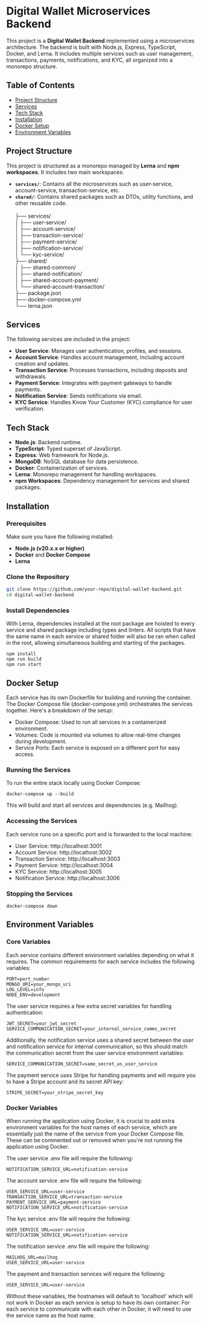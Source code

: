 # Digital Wallet Microservices Backend

This project is a **Digital Wallet Backend** implemented using a microservices architecture. The backend is built with Node.js, Express, TypeScript, Docker, and Lerna. 
It includes multiple services such as user management, transactions, payments, notifications, and KYC, all organized into a monorepo structure.

## Table of Contents

- [Project Structure](#project-structure)
- [Services](#services)
- [Tech Stack](#tech-stack)
- [Installation](#installation)
- [Docker Setup](#docker-setup)
- [Environment Variables](#environment-variables)

## Project Structure

This project is structured as a monorepo managed by **Lerna** and **npm workspaces**. It includes two main workspaces:

- **`services/`**: Contains all the microservices such as user-service, account-service, transaction-service, etc.
- **`shared/`**: Contains shared packages such as DTOs, utility functions, and other reusable code. <br>  <br>
├── services/ <br>
│   ├── user-service/ <br>
│   ├── account-service/ <br>
│   ├── transaction-service/ <br>
│   ├── payment-service/ <br>
│   ├── notification-service/ <br>
│   └── kyc-service/ <br>
├── shared/ <br>
│   ├── shared-common/ <br>
│   ├── shared-notification/ <br>
│   ├── shared-account-payment/ <br>
│   └── shared-account-transaction/ <br>
├── package.json <br>
├── docker-compose.yml <br>
└── lerna.json <br>


## Services

The following services are included in the project:

- **User Service**: Manages user authentication, profiles, and sessions.
- **Account Service**: Handles account management, including account creation and updates.
- **Transaction Service**: Processes transactions, including deposits and withdrawals.
- **Payment Service**: Integrates with payment gateways to handle payments.
- **Notification Service**: Sends notifications via email.
- **KYC Service**: Handles Know Your Customer (KYC) compliance for user verification.

## Tech Stack

- **Node.js**: Backend runtime.
- **TypeScript**: Typed superset of JavaScript.
- **Express**: Web framework for Node.js.
- **MongoDB**: NoSQL database for data persistence.
- **Docker**: Containerization of services.
- **Lerna**: Monorepo management for handling workspaces.
- **npm Workspaces**: Dependency management for services and shared packages.

## Installation

### Prerequisites

Make sure you have the following installed:

- **Node.js (v20.x.x or higher)**
- **Docker** and **Docker Compose**
- **Lerna**

### Clone the Repository
```bash
git clone https://github.com/your-repo/digital-wallet-backend.git
cd digital-wallet-backend
```

### Install Dependencies

With Lerna, dependencies installed at the root package are hoisted to every service
and shared package including types and linters. All scripts that have the same name
in each service or shared folder will also be ran when called in the root, allowing
simultaneous building and starting of the packages.
```
npm install
npm run build
npm run start
```

## Docker Setup

Each service has its own Dockerfile for building and running the container. The Docker Compose file (docker-compose.yml) orchestrates the services together. 
Here's a breakdown of the setup:

- Docker Compose: Used to run all services in a containerized environment.
- Volumes: Code is mounted via volumes to allow real-time changes during development.
- Service Ports: Each service is exposed on a different port for easy access.

### Running the Services

To run the entire stack locally using Docker Compose:
```
docker-compose up --build
```

This will build and start all services and dependencies (e.g. Mailhog).

### Accessing the Services

Each service runs on a specific port and is forwarded to the local machine:

- User Service: http://localhost:3001
- Account Service: http://localhost:3002
- Transaction Service: http://localhost:3003
- Payment Service: http://localhost:3004
- KYC Service: http://localhost:3005
- Notification Service: http://localhost:3006

### Stopping the Services
```
docker-compose down
```

## Environment Variables

### Core Variables

Each service contains different environment variables depending on what it requires. The common requirements for each service
includes the following variables:
```
PORT=port_number 
MONGO_URI=your_mongo_uri
LOG_LEVEL=info
NODE_ENV=development
```

The user service requires a few extra secret variables for handling authentication:
```
JWT_SECRET=your_jwt_secret
SERVICE_COMMUNICATION_SECRET=your_internal_service_comms_secret
```

Additionally, the notification service uses a shared secret between the user and notification service for internal communication,
so this should match the communication secret from the user service environment variables:
```
SERVICE_COMMUNICATION_SECRET=same_secret_as_user_service
```

The payment service uses Stripe for handling payments and will require you to have a Stripe account and its secret API key:
```
STRIPE_SECRET=your_stripe_secret_key
```

### Docker Variables

When running the application using Docker, it is crucial to add extra environment variables for the host names of each service,
which are essentially just the name of the service from your Docker Compose file. These can be commented out or removed when 
you're not running the application using Docker.

The user service .env file will require the following:
```
NOTIFICATION_SERVICE_URL=notification-service
```

The account service .env file will require the following:
```
USER_SERVICE_URL=user-service
TRANSACTION_SERVICE_URL=transaction-service
PAYMENT_SERVICE_URL=payment-service
NOTIFICATION_SERVICE_URL=notification-service
```

The kyc service .env file will require the following:
```
USER_SERVICE_URL=user-service
NOTIFICATION_SERVICE_URL=notification-service
```

The notification service .env file will require the following:
```
MAILHOG_URL=mailhog
USER_SERVICE_URL=user-service
```

The payment and transaction services will require the following:
```
USER_SERVICE_URL=user-service
```

Without these variables, the hostnames will default to 'localhost' which will not work in Docker as each service is setup
to have its own container. For each service to communicate with each other in Docker, it will need to use the service name
as the host name.






